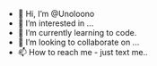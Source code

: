 - 👋 Hi, I’m @Unoloono
- 👀 I’m interested in ...
- 🌱 I’m currently learning to code.
- 💞️ I’m looking to collaborate on ...
- 📫 How to reach me - just text me..

<!---
Unoloono/Unoloono is a ✨ special ✨ repository because its `README.md` (this file) appears on your GitHub profile.
You can click the Preview link to take a look at your changes.
--->
